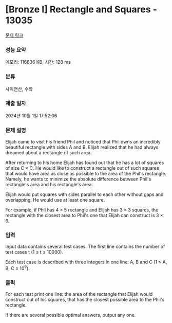 # [Bronze I] Rectangle and Squares - 13035 

[문제 링크](https://www.acmicpc.net/problem/13035) 

### 성능 요약

메모리: 116836 KB, 시간: 128 ms

### 분류

사칙연산, 수학

### 제출 일자

2024년 10월 1일 17:52:06

### 문제 설명

<p>Elijah came to visit his friend Phil and noticed that Phil owns an incredibly beautiful rectangle with sides A and B. Elijah realized that he had always dreamed about a rectangle of such area.</p>

<p>After returning to his home Elijah has found out that he has a lot of squares of size C × C. He would like to construct a rectangle out of such squares that would have area as close as possible to the area of the Phil's rectangle. Namely, he wants to minimize the absolute difference between Phil's rectangle's area and his rectangle's area.</p>

<p>Elijah would put squares with sides parallel to each other without gaps and overlapping. He would use at least one square.</p>

<p>For example, if Phil has 4 × 5 rectangle and Elijah has 3 × 3 squares, the rectangle with the closest area to Phil's one that Elijah can construct is 3 × 6.</p>

### 입력 

 <p>Input data contains several test cases. The first line contains the number of test cases t (1 ≤ t ≤ 10000).</p>

<p>Each test case is described with three integers in one line: A, B and C (1 ≤ A, B, C ≤ 10<sup>9</sup>).</p>

### 출력 

 <p>For each test print one line: the area of the rectangle that Elijah would construct out of his squares, that has the closest possible area to the Phil's rectangle.</p>

<p>If there are several possible optimal answers, output any one.</p>

